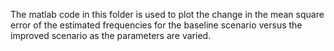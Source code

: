 The matlab code in this folder is used to plot the change in the mean square error of the estimated frequencies for the baseline scenario versus the improved scenario as the parameters are varied.
